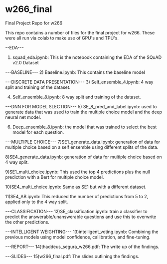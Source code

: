 # w266_final
Final Project Repo for w266

This repo contains a number of files for the final project for w266.
These were all run via colab to make use of GPU's and TPU's.

--EDA---
1) squad_eda.ipynb: This is the notebook containing the EDA of the SQuAD v2.0 Dataset

---BASELINE---
2) Baseline.ipynb: This contains the baseline model

---DISCRETE DATA PRESENTATION---
3) Self_ensemble_4.ipynb: 4 way split and training of the dataset.

4) Self_ensemble_8.ipynb: 8 way split and training of the dataset. 

---DNN FOR MODEL SLECTION---
5) SE_8_pred_and_label.ipynb: used to generate data that was used to train the multiple choice model and the deep neural net model.

6) Deep_ensemble_8.ipynb: the model that was trained to select the best model for each question.

---MULTIPLE CHOICE---
7)SE1_generate_data.ipynb: generation of data for multiple choice based on a self ensemble using different splits of the data. 

8)SE4_generate_data.ipynb:  generation of data for multiple choice based on 4 way split.

9)SE1_multi_choice.ipynb:  This used the top 4 predictions plus the null prediction with a Bert for multiple choice model.

10)SE4_multi_choice.ipynb: Same as SE1 but with a different dataset.

11)SE4_AB.ipynb:  This reduced the number of predictions from 5 to 2, applied only to the 4 way split.

---CLASSIFICATION---
12)SE_classification.ipynb: train a classifier to predict the answerable/unanswerable questions and use this to overwrite the other predictions.

---INTELLIGENT WEIGHTING---
13)intelligent_voting.ipynb: Combining the previous models using model confidence, callibration, and fine-tuning.

---REPORT---
14)thaddeus_segura_w266.pdf: The write up of the findings.

---SLIDES---
15)w266_final.pdf: The slides outlining the findings.
